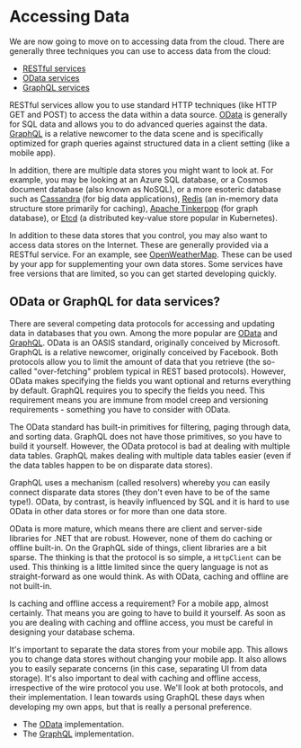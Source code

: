 # Accessing Data

We are now going to move on to accessing data from the cloud.  There are generally three techniques you can use to access data from the cloud:

* [RESTful services](rest.md)
* [OData services](odata.md)
* [GraphQL services](graphql.md)

RESTful services allow you to use standard HTTP techniques (like HTTP GET and POST) to access the data within a data source.  [OData](https://www.odata.org/) is generally for SQL data and allows you to do advanced queries against the data.  [GraphQL](https://graphql.org/) is a relative newcomer to the data scene and is specifically optimized for graph queries against structured data in a client setting (like a mobile app).  

In addition, there are multiple data stores you might want to look at.  For example, you may be looking at an Azure SQL database, or a Cosmos document database (also known as NoSQL), or a more esoteric database such as [Cassandra](https://cassandra.apache.org/) (for big data applications), [Redis](https://redis.io/) (an in-memory data structure store primarily for caching), [Apache Tinkerpop](https://tinkerpop.apache.org/) (for graph database), or [Etcd](https://github.com/etcd-io/etcd) (a distributed key-value store popular in Kubernetes).

In addition to these data stores that you control, you may also want to access data stores on the Internet.  These are generally provided via a RESTful service.  For an example, see [OpenWeatherMap](https://openweathermap.org/api).  These can be used by your app for supplementing your own data stores.  Some services have free versions that are limited, so you can get started developing quickly.

## OData or GraphQL for data services?

There are several competing data protocols for accessing and updating data in databases that you own.  Among the more popular are [OData](https://www.odata.org/) and [GraphQL](https://graphql.org/).  OData is an OASIS standard, originally conceived by Microsoft.  GraphQL is a relative newcomer, originally conceived by Facebook.  Both protocols allow you to limit the amount of data that you retrieve (the so-called "over-fetching" problem typical in REST based protocols).  However, OData makes specifying the fields you want optional and returns everything by default.  GraphQL requires you to specify the fields you need. This requirement means you are immune from model creep and versioning requirements - something you have to consider with OData.

The OData standard has built-in primitives for filtering, paging through data, and sorting data.  GraphQL does not have those primitives, so you have to build it yourself.  However, the OData protocol is bad at dealing with multiple data tables.  GraphQL makes dealing with multiple data tables easier (even if the data tables happen to be on disparate data stores).

GraphQL uses a mechanism (called resolvers) whereby you can easily connect disparate data stores (they don't even have to be of the same type!).  OData, by contrast, is heavily influenced by SQL and it is hard to use OData in other data stores or for more than one data store.

OData is more mature, which means there are client and server-side libraries for .NET that are robust.  However, none of them do caching or offline built-in.  On the GraphQL side of things, client libraries are a bit sparse.  The thinking is that the protocol is so simple, a `HttpClient` can be used.  This thinking is a little limited since the query language is not as straight-forward as one would think.  As with OData, caching and offline are not built-in.

Is caching and offline access a requirement?  For a mobile app, almost certainly.  That means you are going to have to build it yourself.  As soon as you are dealing with caching and offline access, you must be careful in designing your database schema.

It's important to separate the data stores from your mobile app.  This allows you to change data stores without changing your mobile app.  It also allows you to easily separate concerns (in this case, separating UI from data storage).  It's also important to deal with caching and offline access, irrespective of the wire protocol you use.  We'll look at both protocols, and their implementation.  I lean towards using GraphQL these days when developing my own apps, but that is really a personal preference.

* The [OData](odata.md) implementation.
* The [GraphQL](graphql.md) implementation.

